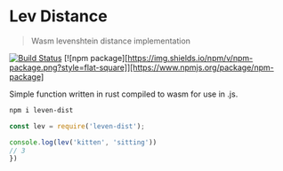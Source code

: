 # Lev Distance
> Wasm levenshtein distance implementation

[![Build Status](https://travis-ci.com/DevinR528/leven_dist_rust.svg?branch=master)](https://travis-ci.com/DevinR528/leven_dist_rust)
[![npm package][https://img.shields.io/npm/v/npm-package.png?style=flat-square]][https://www.npmjs.org/package/npm-package]

Simple function written in rust compiled to wasm for use in .js.

```bash
npm i leven-dist
```

```js
const lev = require('leven-dist');

console.log(lev('kitten', 'sitting'))
// 3
})
```